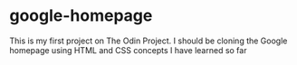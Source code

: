 # google-homepage
This is my first project on The Odin Project. I should be cloning the Google homepage using HTML and CSS concepts I have learned so far